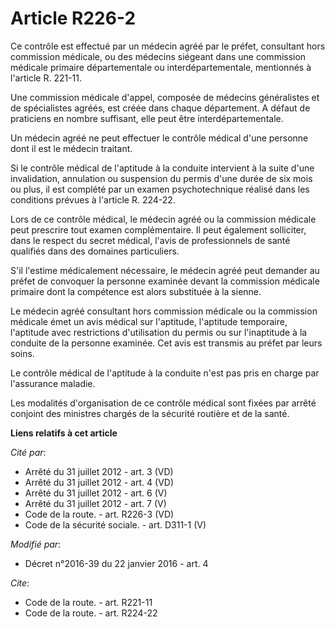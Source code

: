# Article R226-2

Ce contrôle est effectué par un médecin agréé par le préfet, consultant hors commission médicale, ou des médecins siégeant
dans une commission médicale primaire départementale ou interdépartementale, mentionnés à l'article R. 221-11. 

Une commission médicale d'appel, composée de médecins généralistes et de spécialistes agréés, est créée dans chaque
département. A défaut de praticiens en nombre suffisant, elle peut être interdépartementale. 

Un médecin agréé ne peut effectuer le contrôle médical d'une personne dont il est le médecin traitant. 

Si le contrôle médical de l'aptitude à la conduite intervient à la suite d'une invalidation, annulation ou suspension du
permis     d'une durée de six mois ou plus, il est complété par un examen psychotechnique réalisé dans les conditions prévues
à l'article R. 224-22. 

Lors de ce contrôle médical, le médecin agréé ou la commission médicale peut prescrire tout examen complémentaire. Il peut
également solliciter, dans le respect du secret médical, l'avis de professionnels de santé qualifiés dans des domaines
particuliers. 

S'il l'estime médicalement nécessaire, le médecin agréé peut demander au préfet de convoquer la personne examinée devant la
commission médicale primaire dont la compétence est alors substituée à la sienne. 

Le médecin agréé consultant hors commission médicale ou la commission médicale émet un avis médical sur l'aptitude,
l'aptitude temporaire, l'aptitude avec restrictions d'utilisation du permis ou sur l'inaptitude à la conduite de la personne
examinée. Cet avis est transmis au préfet par leurs soins. 

Le contrôle médical de l'aptitude à la conduite n'est pas pris en charge par l'assurance maladie. 

Les modalités d'organisation de ce contrôle médical sont fixées par arrêté conjoint des ministres chargés de la sécurité
routière et de la santé.

**Liens relatifs à cet article**

_Cité par_:

  - Arrêté du 31 juillet 2012 - art. 3 (VD)
  - Arrêté du 31 juillet 2012 - art. 4 (VD)
  - Arrêté du 31 juillet 2012 - art. 6 (V)
  - Arrêté du 31 juillet 2012 - art. 7 (V)
  - Code de la route. - art. R226-3 (VD)
  - Code de la sécurité sociale. - art. D311-1 (V)

_Modifié par_:

  - Décret n°2016-39 du 22 janvier 2016 - art. 4

_Cite_:

  - Code de la route. - art. R221-11
  - Code de la route. - art. R224-22
